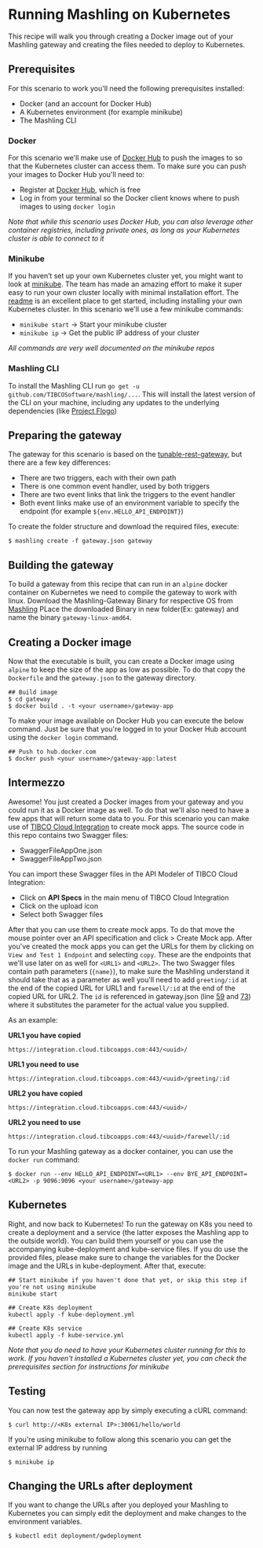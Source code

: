 # Running Mashling on Kubernetes
This recipe will walk you through creating a Docker image out of your Mashling gateway and creating the files needed to deploy to Kubernetes.

## Prerequisites
For this scenario to work you'll need the following prerequisites installed:
* Docker (and an account for Docker Hub)
* A Kubernetes environment (for example minikube)
* The Mashling CLI

### Docker
For this scenario we'll make use of [Docker Hub](https://hub.docker.com) to push the images to so that the Kubernetes cluster can access them. To make sure you can push your images to Docker Hub you'll need to:
* Register at [Docker Hub](https://hub.docker.com/), which is free
* Log in from your terminal so the Docker client knows where to push images to using `docker login`

_Note that while this scenario uses Docker Hub, you can also leverage other container registries, including private ones, as long as your Kubernetes cluster is able to connect to it_

### Minikube
If you haven’t set up your own Kubernetes cluster yet, you might want to look at [minikube](https://github.com/kubernetes/minikube). The team has made an amazing effort to make it super easy to run your own cluster locally with minimal installation effort. The [readme](https://github.com/kubernetes/minikube/blob/master/README.md) is an excellent place to get started, including installing your own Kubernetes cluster. In this scenario we'll use a few minikube commands:
* `minikube start` -> Start your minikube cluster
* `minikube ip` -> Get the public IP address of your cluster

_All commands are very well documented on the minikube repos_

### Mashling CLI
To install the Mashling CLI run `go get -u github.com/TIBCOSoftware/mashling/...`. This will install the latest version of the CLI on your machine, including any updates to the underlying dependencies (like [Project Flogo](https://github.com/TIBCOSoftware/flogo))

## Preparing the gateway
The gateway for this scenario is based on the [tunable-rest-gateway](https://github.com/TIBCOSoftware/mashling-recipes/tree/master/recipes/tunable-rest-gateway), but there are a few key differences:
* There are two triggers, each with their own path 
* There is one common event handler, used by both triggers
* There are two event links that link the triggers to the event handler
* Both event links make use of an environment variable to specify the endpoint (for example `${env.HELLO_API_ENDPOINT}`)

To create the folder structure and download the required files, execute:
```
$ mashling create -f gateway.json gateway
```

## Building the gateway
To build a gateway from this recipe that can run in an `alpine` docker container on Kubernetes we need to compile the gateway to work with linux.
Download the Mashling-Gateway Binary for respective OS from [Mashling](https://github.com/TIBCOSoftware/mashling/tree/master#installation-and-usage)
PLace the downloaded Binary in new folder(Ex: gateway) and name the binary `gateway-linux-amd64`.

## Creating a Docker image
Now that the executable is built, you can create a Docker image using `alpine` to keep the size of the app as low as possible. To do that copy the `Dockerfile` and the `gateway.json` to the gateway directory.

```
## Build image
$ cd gateway
$ docker build . -t <your username>/gateway-app
```
To make your image available on Docker Hub you can execute the below command. Just be sure that you're logged in to your Docker Hub account using the `docker login` command.
```
## Push to hub.docker.com
$ docker push <your username>/gateway-app:latest
```

## Intermezzo
Awesome! You just created a Docker images from your gateway and you could run it as a Docker image as well. To do that we'll also need to have a few apps that will return some data to you. For this scenario you can make use of [TIBCO Cloud Integration](https://cloud.tibco.com) to create mock apps. The source code in this repo contains two Swagger files:
* SwaggerFileAppOne.json
* SwaggerFileAppTwo.json

You can import these Swagger files in the API Modeler of TIBCO Cloud Integration:
* Click on **API Specs** in the main menu of TIBCO Cloud Integration
* Click on the upload icon
* Select both Swagger files

After that you can use them to create mock apps. To do that move the mouse pointer over an API specification and click > Create Mock app. After you've created the mock apps you can get the URLs for them by clicking on `View and Test 1 Endpoint` and selecting `copy`. These are the endpoints that we'll use later on as well for `<URL1>` and `<URL2>`. The two Swagger files contain path parameters (`{name}`), to make sure the Mashling understand it should take that as a parameter as well you'll need to add `greeting/:id` at the end of the copied URL for URL1 and `farewell/:id` at the end of the copied URL for URL2. The `id` is referenced in gateway.json (line [59](./gateway.json#L59) and [73](../gateway.json#L59)) where it substitutes the parameter for the actual value you supplied.

As an example:

**URL1 you have copied**

`https://integration.cloud.tibcoapps.com:443/<uuid>/`  

**URL1 you need to use**

`https://integration.cloud.tibcoapps.com:443/<uuid>/greeting/:id`

**URL2 you have copied**

`https://integration.cloud.tibcoapps.com:443/<uuid>/`  

**URL2 you need to use**

`https://integration.cloud.tibcoapps.com:443/<uuid>/farewell/:id`


To run your Mashling gateway as a docker container, you can use the `docker run` command:
```
$ docker run --env HELLO_API_ENDPOINT=<URL1> --env BYE_API_ENDPOINT=<URL2> -p 9096:9096 <your username>/gateway-app
```

## Kubernetes
Right, and now back to Kubernetes! To run the gateway on K8s you need to create a deployment and a service (the latter exposes the Mashling app to the outside world). You can build them yourself or you can use the accompanying kube-deployment and kube-service files. If you do use the provided files, please make sure to change the variables for the Docker image and the URLs in kube-deployment. After that, execute:
```
## Start minikube if you haven't done that yet, or skip this step if you're not using minikube
minikube start

## Create K8s deployment
kubectl apply -f kube-deployment.yml

## Create K8s service
kubectl apply -f kube-service.yml
```
_Note that you do need to have your Kubernetes cluster running for this to work. If you haven't installed a Kubernetes cluster yet, you can check the prerequisites section for instructions for minikube_

## Testing
You can now test the gateway app by simply executing a cURL command:
```
$ curl http://<K8s external IP>:30061/hello/world
```

If you're using minikube to follow along this scenario you can get the external IP address by running
```
$ minikube ip
```

## Changing the URLs after deployment
If you want to change the URLs after you deployed your Mashling to Kubernetes you can simply edit the deployment and make changes to the environment variables.
```
$ kubectl edit deployment/gwdeployment
```
